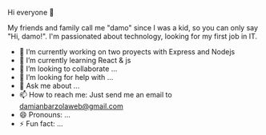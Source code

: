 Hi everyone 👋

My friends and family call me "damo" since I was a kid, so you can only say "Hi, damo!". I'm passionated about technology, looking for my first job in IT.

- 🔭 I’m currently working on two proyects with Express and Nodejs
- 🌱 I’m currently learning React & js
- 👯 I’m looking to collaborate ...
- 🤔 I’m looking for help with ...
- 💬 Ask me about ...
- 📫 How to reach me: Just send me an email to damianbarzolaweb@gmail.com
- 😄 Pronouns: ...
- ⚡ Fun fact: ...

